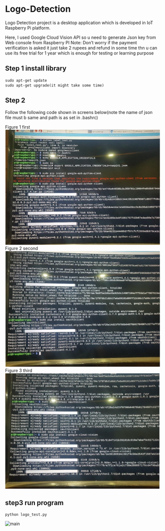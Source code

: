# Logo-Detection
Logo Detection project is a desktop application which is developed in IoT Raspberry Pi platform.

Here, I used Google Cloud Vision API so u need to generate Json key from Web console from Raspberry PI
Note:
	Don’t worry if the payment verification is asked it just take 2 rupees and refund in some time
thn u can use its free trial for 1 year which is enough for testing or learning purpose 

## Step 1 install library 
	sudo apt-get update
	sudo apt-get upgrade(it might take some time) 
## Step 2
  Follow the following code shown in screens below(note the name of json file must b same and path is as set in .bashrc)
 
Figure 1 first
   ![](./Figures/fig1.png)	 
Figure 2 second
   ![](./Figures/fig2.png)
Figure 3 third
   ![](./Figures/fig3.png)
## step3 run program
	python logo_test.py
	
![main](https://raw.github.com/Noob-GT/Logo-Detection/Figures/main/output.jpg?raw=true)
